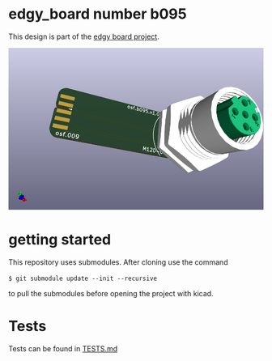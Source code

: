 # edgy_board number b095
This design is part of the [edgy board project](https://github.com/skunkforce/edgy_boards). 

![](/board/board.png)

# getting started
This repository uses submodules. After cloning use the command 

```$ git submodule update --init --recursive```

to pull the submodules before opening the project with kicad. 

# Tests
Tests can be found in [TESTS.md](TESTS.md)

